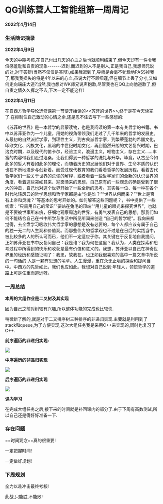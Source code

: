 # QG训练营人工智能组第一周周记

**2022年4月14日**

### 生活随记摘录

**2022年4月9日**

今天的中期考核,在自己付出几天的心血之后也就顺利结束了.但今天却有一件令我倍感羞耻和自责的现象-------迟到.而迟到的人不是别人,正是我自己,我想师兄说的对,对于答辩(当然不仅仅是答辩),如果我迟到了,导师是会毫不犹豫地PASS掉我了,那我我损失的将是4年以来的心血,虽说大行不顾细谨,但在细节上丢了分寸,又如何走向端庄大道?当然,我也想对WK师兄说声抱歉,尽管我也在QQ上向他道歉了,但自责之情久久挥之不去,下次一定不能这样!

**2022年4月11日**

在自西方哲学导论选修课第一节便开始读的<<苏菲的世界>>,终于是在今天读完了.在抑制住自己激动的心情之余,还是忍不住去写下一些感想的:

《苏菲的世界》是一本哲学的启蒙读物，也是我阅读的第一本有关哲学的书籍。书中以苏菲亚作为一个儿童，用她的视角带领我们走过了几千年来的哲学的发展史。从最初的自然派哲学家，到理性主义，到古典派哲学家，到繁荣蓬勃的希腊文化，印欧文化、闪族文化，黑暗的中世纪时期文化，再到豁然开朗的文艺复兴时期，巴洛克时期，以及现代的笛卡尔，经验主义，浪漫主义，唯物主义，存在主义……丰富的内容带我们走过沧桑，让我们得到一种哲学的洗礼与升华。毕竟，从古至今如此多的哲人有着如此多的理论，而随着历史的发展他们对于世界、生命本质的认识也在不断地进步与创新着。而受过现代教育的我们看着哲学的发展历程，看着古代哲学家们一些关于世界的荒谬的解释，或者看着一些哲学家们的全新的认识世界的角度，看着这些突如其来、迎面涌来的思想，自己原有的一些观念的确是受到了很大的冲击，自己也对这个世界开始了一些全新的思考。其实每一位、每一种在各个时代叱诧风云的哲学思想和哲学家都是由“你是谁？”“世界从何而来？”“世上是否有上帝和灵魂？”等基本的思考开始的。如何解答这些问题呢？，书中提供了一些线索：“只需用自己的常识”“要站在兔毛的顶端”“用儿童的眼光来探究世界”，也就是不要被世事所麻痹，仔细地观察周边的世界，有勇气发表自己的思想。那我们如何不能结合自己在书中所学与生活中所见所闻来创造 “自己的哲学呢”。我向来都觉得，去全盘学习吸收伟大哲学家的思想是没有必要的，每个人都应该有属于自己的独一无二的人生观和价值观。而那些伟大的哲学观也不过是在日后的实践当中，被比较多的人的所认可而已，他们不一定适应于你。其关键在于反复地自我提问。正如苏菲亚在书中反复问自己：我是谁？我为何在这里？我认为，人类在探索和思考过程中所得到的快乐和收获是最有价值和意义的。我想，苏菲亚以自己在神奇世界里的经历和感悟证明了：我思，故我在。也正如我很喜欢的高中一篇文章中所说的一句话的:人是一颗有思想的苇草。人生漫漫，重在永无止境的探索和提问当中。中西方的先哲如此，我们也应如此。我想对自己说到:年轻人，领悟哲学的道路上可是任重而道远呀。

### 一周总结

**本周的大组作业是二叉树及其实现**

因为自己之前对树较有兴趣,所以整体功能的完成也比较快.

稍微新了解的,就是对于二叉排序树三种排序的非递归实现.主要就是利用到了stack和queue,为了方便实现,这次大组任务我是采用C++来实现的,同时也复习了C++.

**前序遍历的非递归实现:**

![](https://www.cainiaoxueyuan.com/wp-content/uploads/2019/03/a95fb358201f665b9f039c22e9b43e35.gif)

**中序遍历的非递归实现**

![](https://www.cainiaoxueyuan.com/wp-content/uploads/2019/03/9362346b1ac49fc28f13dc012e5939a7.gif)

**后序遍历的非递归实现**

![](https://www.cainiaoxueyuan.com/wp-content/uploads/2019/03/87db3f93b357c283ac112dab308bd2d7.gif)

**课内学习**

在完成大组任务之后,接下来的时间就是补回课内的部分了.由于下周有高数测试,所以自己还是得好好准备一下.

### 存在问题

==时间观念==真的很重要!

一定把握时间!

一定做好规划!

### 下周规划

全力以赴冲击最终考核!

此战,只能胜,不能败!
